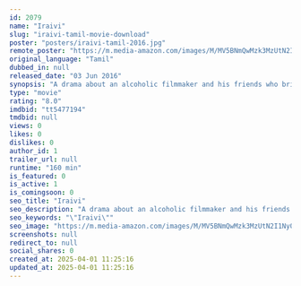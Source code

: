 ```yaml
---
id: 2079
name: "Iraivi"
slug: "iraivi-tamil-movie-download"
poster: "posters/iraivi-tamil-2016.jpg"
remote_poster: "https://m.media-amazon.com/images/M/MV5BNmQwMzk3MzUtN2I1Ny00N2U4LWFkZGUtMGZkZGI2N2MwY2I0XkEyXkFqcGc@._V1_SX300.jpg"
original_language: "Tamil"
dubbed_in: null
released_date: "03 Jun 2016"
synopsis: "A drama about an alcoholic filmmaker and his friends who bring trouble to the women in their lives."
type: "movie"
rating: "8.0"
imdbid: "tt5477194"
tmdbid: null
views: 0
likes: 0
dislikes: 0
author_id: 1
trailer_url: null
runtime: "160 min"
is_featured: 0
is_active: 1
is_comingsoon: 0
seo_title: "Iraivi"
seo_description: "A drama about an alcoholic filmmaker and his friends who bring trouble to the women in their lives."
seo_keywords: "\"Iraivi\""
seo_image: "https://m.media-amazon.com/images/M/MV5BNmQwMzk3MzUtN2I1Ny00N2U4LWFkZGUtMGZkZGI2N2MwY2I0XkEyXkFqcGc@._V1_SX300.jpg"
screenshots: null
redirect_to: null
social_shares: 0
created_at: 2025-04-01 11:25:16
updated_at: 2025-04-01 11:25:16
---
```


